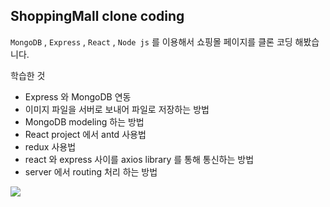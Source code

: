 ## ShoppingMall clone coding

`MongoDB` , `Express` , `React` , `Node js` 
를 이용해서 쇼핑몰 페이지를 클론 코딩 해봤습니다. 

학습한 것 

- Express 와 MongoDB 연동
- 이미지 파일을 서버로 보내어 파일로 저장하는 방법
- MongoDB modeling 하는 방법
- React project 에서 antd 사용법
- redux 사용법
- react 와 express 사이를 axios library 를 통해 통신하는 방법
- server 에서 routing 처리 하는 방법

<img src="https://cdn.inflearn.com/public/files/courses/325240/26aeb699-dd35-4329-b92e-30c0a16a49ac/nodereact-ecommerce-3.gif"/>
